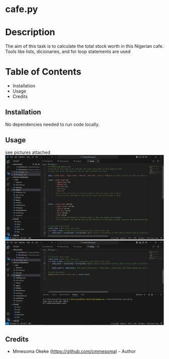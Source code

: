 # cafe.py

# Description
The aim of this task is to calculate the total stock worth in this Nigerian cafe.
Tools like lists, dicionaries, and for loop statements are used

# Table of Contents

- Installation
- Usage
- Credits

## Installation

No dependencies needed to run code locally.

## Usage
see pictures attached
![cafe](https://github.com/cmmesoma/codingTasks/blob/d0de93a3bab5c300f5996e14b3032b8df24adffd/cafe_1.PNG)
![cafe](https://github.com/cmmesoma/codingTasks/blob/acbabbba419fc33b98bbfe06f73bc5926ecbff44/cafe_2.PNG)


## Credits

- Mmesoma Okeke (https://github.com/cmmesoma) - Author
